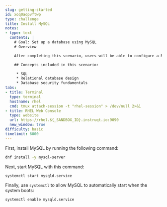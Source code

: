 ```yaml
---
slug: getting-started
id: xoq0aopvftwp
type: challenge
title: Install MySQL
notes:
- type: text
  contents: |
    # Goal: Set up a database using MySQL
    # Overview

    After completing this scenario, users will be able to configure a MySQL server and set up a web interface for it.

    ## Concepts included in this scenario:

     * SQL
     * Relational database design
     * Database security fundamentals
tabs:
- title: Terminal
  type: terminal
  hostname: rhel
  cmd: tmux attach-session -t "rhel-session" > /dev/null 2>&1
- title: RHEL Web Console
  type: website
  url: https://rhel.${_SANDBOX_ID}.instruqt.io:9090
  new_window: true
difficulty: basic
timelimit: 6000
---
```

First, install MySQL by running the following command:
```bash
dnf install -y mysql-server
```

Next, start MySQL with this command:
```bash
systemctl start mysqld.service
```

Finally, use `systemctl` to allow MySQL to automatically start when the system boots:
```bash
systemctl enable mysqld.service
```